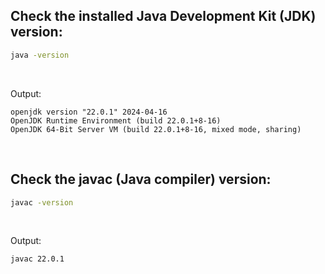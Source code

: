 ## Check the installed Java Development Kit (JDK) version:
```bash
java -version
```
</br>

Output:
```
openjdk version "22.0.1" 2024-04-16
OpenJDK Runtime Environment (build 22.0.1+8-16)
OpenJDK 64-Bit Server VM (build 22.0.1+8-16, mixed mode, sharing)
```
</br>

## Check the javac (Java compiler) version:
```bash
javac -version
```
</br>

Output:
```
javac 22.0.1
```

